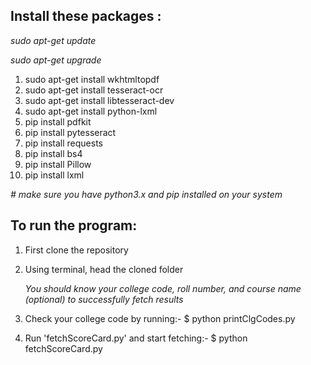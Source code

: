 ## Install these packages : 

_sudo apt-get update_

_sudo apt-get upgrade_

1. sudo apt-get install wkhtmltopdf
2. sudo apt-get install tesseract-ocr
3. sudo apt-get install libtesseract-dev
4. sudo apt-get install python-lxml
5. pip install pdfkit
6. pip install pytesseract
7. pip install requests
8. pip install bs4
9. pip install Pillow
10. pip install lxml


_# make sure you have python3.x and pip installed on your system_

## To run the program:

1. First clone the repository
2. Using terminal, head the cloned folder

   _You should know your college code, roll number, and course name (optional) to successfully fetch results_ 
3. Check your college code by running:- $ python printClgCodes.py
4. Run 'fetchScoreCard.py' and start fetching:- $ python fetchScoreCard.py
